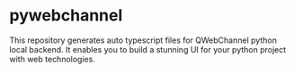 # pywebchannel
This repository generates auto typescript files for QWebChannel python local backend. It enables you to build a stunning UI for your python project with web technologies.
